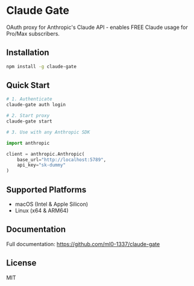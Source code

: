 # Claude Gate

OAuth proxy for Anthropic's Claude API - enables FREE Claude usage for Pro/Max subscribers.

## Installation

```bash
npm install -g claude-gate
```

## Quick Start

```bash
# 1. Authenticate
claude-gate auth login

# 2. Start proxy
claude-gate start

# 3. Use with any Anthropic SDK
```

```python
import anthropic

client = anthropic.Anthropic(
    base_url="http://localhost:5789",
    api_key="sk-dummy"
)
```

## Supported Platforms

- macOS (Intel & Apple Silicon)
- Linux (x64 & ARM64)

## Documentation

Full documentation: https://github.com/ml0-1337/claude-gate

## License

MIT